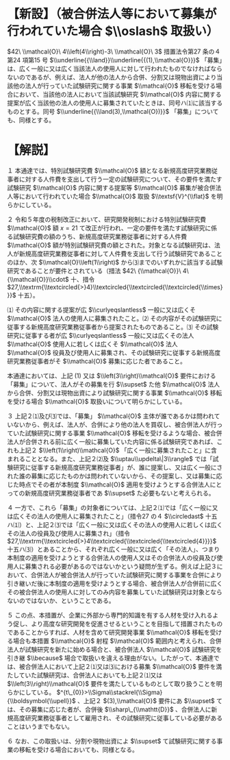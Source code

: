 # 【新設】（被合併法人等において募集が行われていた場合 $\\oslash$ 取扱い）

$42\ \\mathcal{O}\ 4\\left(4\\right)-3\ \\mathcal{O}\ 3$ 措置法令第27 条の４第24 項第15 号 $\\underline{{\\land}}\\underline{{(1),\\mathcal{O}}}$ 「募集」は、広く一般に又は広く当該法人の使用人に対して行われたものでなければならないのであるが、例えば、法人が他の法人から合併、分割又は現物出資により当該他の法人が行っていた試験研究に関する事業 $\\mathcal{O}$ 移転を受ける場合において、当該他の法人において当該試験研究 $\\mathcal{O}$ 内容に関する提案が広く当該他の法人の使用人に募集されていたときは、同号ハ⑴に該当するものとする。同号 $\\underline{{\\land(3),\\mathcal{O})}}$ 「募集」についても、同様とする。

# 【解説】

１ 本通達では、特別試験研究費 $\\mathcal{O}$ 額となる新規高度研究業務従事者に対する人件費を支出して行う一定の試験研究について、その要件を満たす試験研究 $\\mathcal{O}$ 内容に関する提案等 $\\mathcal{O}$ 募集が被合併法人等において行われていた場合 $\\mathcal{O}$ 取扱 $\\textsf{V}^{\\flat}$ を明らかにしている。

２ 令和５年度の税制改正において、研究開発税制における特別試験研究費 $\\mathcal{O}$ 額 $x=21$ て改正が行われ、一定の要件を満たす試験研究に係る試験研究費の額のうち、新規高度研究業務従事者に対する人件費 $\\mathcal{O}$ 額が特別試験研究費の額とされた。対象となる試験研究は、法人が新規高度研究業務従事者に対して人件費を支出して行う試験研究であることのほか、次 $\\mathcal{O}\\left(1\\right)$ から⑶までのいずれかに該当する試験研究であることが要件とされている（措法 $42\ {\\mathcal{O}}\ 4\ {\\mathcal{O}}\\cdot$ 十、措令 $27,\\textrm{\\textcircled{>}4}\\textcircled{\\textcircled{\\textcircled{\\times}}}$ 十五）。

⑴ その内容に関する提案が広 $\\curlyeqslantless$ 一般に又は広くそ $\\mathcal{O}$ 法人の使用人に募集されたこと。⑵ その内容がその試験研究に従事する新規高度研究業務従事者から提案されたものであること。⑶ その試験研究に従事する者が広 $\\curlyeqslantless$ 一般に又は広くその法人 $\\mathcal{O}$ 使用人に若しくは広くそ $\\mathcal{O}$ 法人 $\\mathcal{O}$ 役員及び使用人に募集され、その試験研究に従事する新規高度研究業務従事者がそ $\\mathcal{O}$ 募集に応じた者であること。

本通達においては、上記 $(1)$ 又は $\\left(3\\right)\\mathcal{O}$ 要件における「募集」について、法人がその募集を行 $\\supset$ た他 $\\mathcal{O}$ 法人から合併、分割又は現物出資により試験研究に関する事業 $\\mathcal{O}$ 移転を受ける場合 $\\mathcal{O}$ 取扱いについて明らかにしている。

３ 上記２⑴及び⑶では、「募集」 $\\mathcal{O}$ 主体が誰であるかは問われていないから、例えば、法人が、合併により他の法人を買収し、被合併法人が行っていた試験研究に関する事業 $\\mathcal{O}$ 移転を受けるような場合、被合併法人が合併される前に広く一般に募集していた内容に係る試験研究であれば、これも上記２ $\\left(1\\right)\\mathcal{O}$ 「広く一般に募集されたこと」に含まれることとなる。また、上記２⑵及 $\\uptau\\updelta\|3\\rangle$ では「試験研究に従事する新規高度研究業務従事者」が、誰に提案し、又は広く一般にされた誰の募集に応じたものかは問われていないから、その提案し、又は募集に応じた時点でその者が本制度 $\\mathcal{O}$ 適用を受けようとする合併法人にとっての新規高度研究業務従事者であ $\\supset$ た必要もないと考えられる。

４ 一方で、これら「募集」の対象者については、上記２⑴では「広く一般に又は広くその法人の使用人に募集されたこと」（措令27 の４ $\\circledast$ 十五ハ⑴）と、上記２⑶では「広く一般に又は広くその法人の使用人に若しくは広くその法人の役員及び使用人に募集され」（措令 $27,\\textrm{\\textcircled{>}4\\textcircled{\\textcircled{\\textcircled{4}}}}$ 十五ハ⑶）とあることから、それぞれ広く一般に又は広く「その法人」、つまり本制度の適用を受けようとする合併法人の使用人又はその合併法人の役員及び使用人に募集される必要があるのではないかという疑問が生ずる。例えば上記３において、合併法人が被合併法人が行っていた試験研究に関する事業を合併により引き継いだ後に本制度の適用を受けようとする場合、被合併法人が合併前に広くその被合併法人の使用人に対してのみ内容を募集していた試験研究は対象とならないのではないか、ということである。

５ この点、本措置が、企業に外部から専門的知識を有する人材を受け入れるよう促し、より高度な研究開発を促進させるということを目指して措置されたものであることからすれば、人材を含めて研究開発事業 $\\mathcal{O}$ 移転を受ける場合も本措置 $\\mathcal{O}$ 射程 $\\mathcal{O}$ 範囲内と考えられ、合併法人が試験研究を新たに始める場合と、被合併法人 $\\mathcal{O}$ 試験研究を引き継 $\\because$ 場合で取扱いを違える理由がない。したがって、本通達では、被合併法人において上記２⑴又は⑶における募集 $\\mathcal{O}$ 要件を満たしていた試験研究は、合併法人においても上記２⑴又は $\\left(3\\right)\\mathcal{O}$ 要件を満たしているものとして取り扱うことを明らかにしている。 $^{t\_{0}}>\\Sigma\\stackrel{\\Sigma}{\\boldsymbol{\\upell}}$ 、上記２ $(3),\\mathcal{O}$ 要件にあ $\\supset$ ては、その募集に応じた者が、合併後 $\\sharp\_{\\mathtt{D}}$ 、合併法人に新規高度研究業務従事者として雇用され、その試験研究に従事している必要があることはいうまでもない。

６ なお、この取扱いは、分割や現物出資によ $\\supset$ て試験研究に関する事業の移転を受ける場合においても、同様となる。